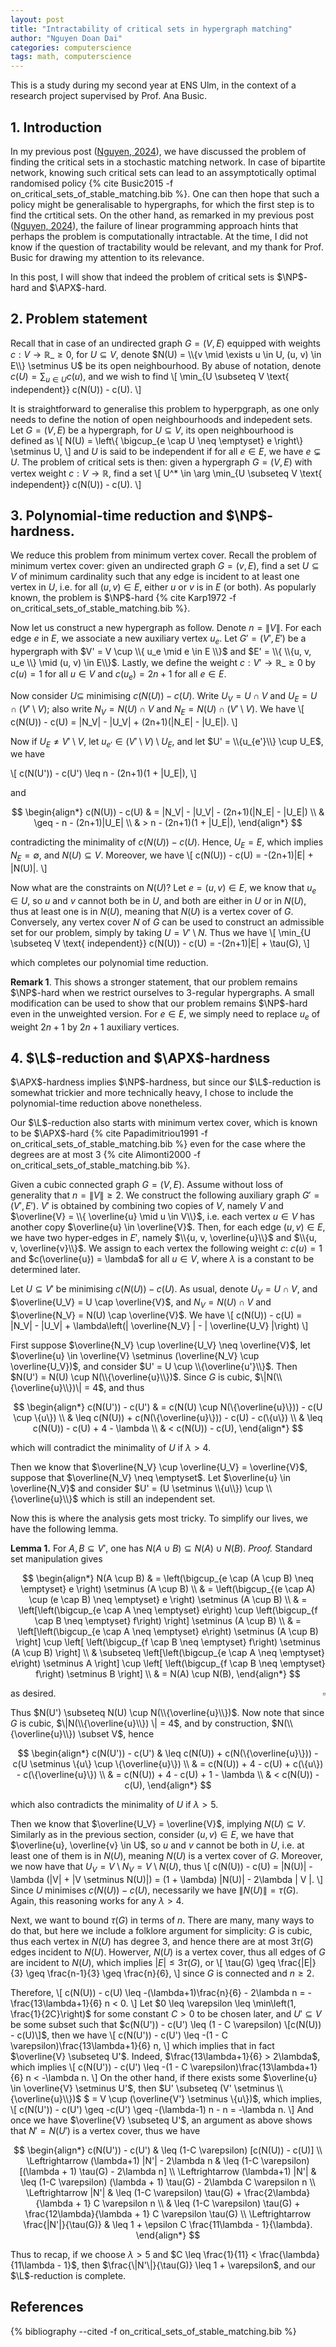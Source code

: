 ```yaml
---
layout: post
title: "Intractability of critical sets in hypergraph matching"
author: "Nguyen Doan Dai"
categories: computerscience
tags: math, computerscience
---
```


$$
\newcommand{\NP}{\textsf{NP}}
\newcommand{\def}{\text{def}}
\newcommand{\d}{\text{d}}
\newcommand{\APX}{\textsf{APX}}
\newcommand{\L}{\textsf{L}}
\newcommand{\sP}{\textsf{#P}}
$$

This is a study during my second year at ENS Ulm, in the context of a research project supervised by Prof. Ana Busic.

## 1. Introduction

In my previous post ([Nguyen, 2024](on_critical_sets_in_stable_matching)), we have discussed the problem of finding the critical sets in a stochastic matching network. In case of bipartite network, knowing such critical sets can lead to an assymptotically optimal randomised policy {% cite Busic2015 -f on_critical_sets_of_stable_matching.bib %}. One can then hope that such a policy might be generalisable to hypergraphs, for which the first step is to find the crtitical sets. On the other hand, as remarked in my previous post ([Nguyen, 2024](on_critical_sets_in_stable_matching)), the failure of linear programming approach hints that perhaps the problem is computationally intractable. At the time, I did not know if the question of tractability would be relevant, and my thank for Prof. Busic for drawing my attention to its relevance.

In this post, I will show that indeed the problem of critical sets is $\NP$-hard and $\APX$-hard.

## 2. Problem statement

Recall that in case of an undirected graph $G = (V, E)$ equipped with weights $c : V \rightarrow \mathbb{R}\_{\geq 0}$, for $U \subseteq V$, denote $N(U) = \\{v \mid \exists u \in U, (u, v) \in E\\} \setminus U$ be its open neighbourhood. By abuse of notation, denote $c(U) = \sum_{u \in U} c(u)$, and we wish to find
\\[
    \min_{U \subseteq V \text{ independent}} c(N(U)) - c(U).
\\]

It is straightforward to generalise this problem to hyperpgraph, as one only needs to define the notion of open neighbourhoods and indepedent sets. Let $G = (V, E)$ be a hypergraph, for $U \subseteq V$, its open neighbourhood is defined as 
\\[
    N(U) = \left\\{ \bigcup_{e \cap U \neq \emptyset} e \right\\} \setminus U,
\\]
and $U$ is said to be independent if for all $e \in E$, we have $e \subsetneq U$. The problem of critical sets is then: given a hypergraph $G = (V, E)$ with vertex weight $c : V \rightarrow \mathbb{R}$, find a set
\\[
    U^* \in \arg \min_{U \subseteq V \text{ independent}} c(N(U)) - c(U).
\\]

## 3. Polynomial-time reduction and $\NP$-hardness.

We reduce this problem from minimum vertex cover. Recall the problem of minimum vertex cover: given an undirected graph $G = (v, E)$, find a set $U \subseteq V$ of minimum cardinality such that any edge is incident to at least one vertex in $U$, i.e. for all $(u, v) \in E$, either $u$ or $v$ is in $E$ (or both). As popularly known, the problem is $\NP$-hard {% cite Karp1972 -f on_critical_sets_of_stable_matching.bib %}.

Now let us construct a new hypergraph as follow. Denote $n = \|V\|$. For each edge $e$ in $E$, we associate a new auxiliary vertex $u_e$. Let $G' = (V', E')$ be a hypergraph with $V' = V \cup \\{ u_e \mid e \in E \\}$ and $E' = \\{ \\{u, v, u_e \\} \mid (u, v) \in E\\}$. Lastly, we define the weight $c : V' \rightarrow \mathbb{R}\_{\geq 0}$ by $c(u) = 1$ for all $u \in V$ and $c(u_e) = 2n+1$ for all $e \in E$.

Now consider $U \subseteq$ minimising $c(N(U)) - c(U)$. Write $U_V = U \cap V$ and $U_E = U \cap (V' \setminus V)$; also write $N_V = N(U) \cap V$ and $N_E = N(U) \cap (V' \setminus V)$. We have
\\[
    c(N(U)) - c(U) = \|N_V\| - \|U_V\| + (2n+1)(\|N_E\| - \|U_E\|).
\\]

Now if $U_E \neq V' \setminus V$, let $u_{e'} \in (V' \setminus V) \setminus U_E$, and let $U' = \\{u_{e'}\\} \cup U_E$, we have

\\[
    c(N(U')) - c(U') \leq n - (2n+1)(1 + \|U_E\|), 
\\]

and

$$
\begin{align*}
    c(N(U)) - c(U) 
    & = |N_V| - |U_V| - (2n+1)(|N_E| - |U_E|) \\
    & \geq - n - (2n+1)|U_E| \\
    & > n - (2n+1)(1 + |U_E|),
\end{align*}
$$

contradicting the minimality of $c(N(U)) - c(U)$. Hence, $U_E = E$, which implies $N_E = \emptyset$, and $N(U) \subseteq V$. Moreover, we have
\\[
    c(N(U)) - c(U) = -(2n+1)\|E\| + \|N(U)\|.
\\]

Now what are the constraints on $N(U)$? Let $e = (u, v) \in E$, we know that $u_e \in U$, so $u$ and $v$ cannot both be in $U$, and both are either in $U$ or in $N(U)$, thus at least one is in $N(U)$, meaning that $N(U)$ is a vertex cover of $G$. Conversely, any vertex cover $N$ of $G$ can be used to construct an admissible set for our problem, simply by taking $U = V' \setminus N$. Thus we have
\\[
    \min_{U \subseteq V \text{ independent}} c(N(U)) - c(U) = -(2n+1)\|E\| + \tau(G), 
\\]

which completes our polynomial time reduction.

**Remark 1**. This shows a stronger statement, that our problem remains $\NP$-hard when we restrict ourselves to 3-regular hypergraphs. A small modification can be used to show that our problem remains $\NP$-hard even in the unweighted version. For $e \in E$, we simply need to replace $u_e$ of weight $2n+1$ by $2n+1$ auxiliary vertices.

## 4. $\L$-reduction and $\APX$-hardness

$\APX$-hardness implies $\NP$-hardness, but since our $\L$-reduction is somewhat trickier and more technically heavy, I chose to include the polynomial-time reduction above nonetheless.

Our $\L$-reduction also starts with minimum vertex cover, which is known to be $\APX$-hard {% cite Papadimitriou1991 -f on_critical_sets_of_stable_matching.bib %} even for the case where the degrees are at most 3 {% cite Alimonti2000 -f on_critical_sets_of_stable_matching.bib %}.

Given a cubic connected graph $G = (V, E)$. Assume without loss of generality that $n = \|V\| \geq 2$. We construct the following auxiliary graph $G' = (V', E')$. $V'$ is obtained by combining two copies of $V$, namely $V$ and $\overline{V} = \\{ \overline{u} \mid u \in V\\}$, i.e. each vertex $u \in V$ has another copy $\overline{u} \in \overline{V}$. Then, for each edge $(u, v) \in E$, we have two hyper-edges in $E'$, namely $\\{u, v, \overline{u}\\}$ and $\\{u, v, \overline{v}\\}$. We assign to each vertex the following weight $c$: $c(u) = 1$ and $c(\overline{u}) = \lambda$ for all $u \in V$, where $\lambda$ is a constant to be determined later.

Let $U \subseteq V'$ be minimising $c(N(U)) - c(U)$. As usual, denote $U_V = U \cap V$, and $\overline{U_V} = U \cap \overline{V}$, and $N_V = N(U) \cap V$ and $\overline{N_V} = N(U) \cap \overline{V}$. We have
\\[
    c(N(U)) - c(U) = \|N_V\| - \|U_V\| + \lambda\left(\| \overline{N_V} \| - \| \overline{U_V} \|\right)
\\]

First suppose $\overline{N_V} \cup \overline{U_V} \neq \overline{V}$, let $\overline{u} \in \overline{V} \setminus (\overline{N_V} \cup \overline{U_V})$, and consider $U' = U \cup \\{\overline{u'}\\}$. Then $N(U') = N(U) \cup N(\\{\overline{u}\\})$. Since $G$ is cubic, $\|N(\\{\overline{u}\\})\| = 4$, and thus

$$
\begin{align*}
    c(N(U')) - c(U') 
    & = c(N(U) \cup N(\{\overline{u}\})) - c(U \cup \{u\}) \\
    & \leq c(N(U)) + c(N(\{\overline{u}\})) - c(U) - c(\{u\}) \\
    & \leq c(N(U)) - c(U) + 4 - \lambda \\
    & < c(N(U)) - c(U),
\end{align*}
$$

which will contradict the minimality of $U$ if $\lambda > 4$.

Then we know that $\overline{N_V} \cup \overline{U_V} = \overline{V}$, suppose that $\overline{N_V} \neq \emptyset$. Let $\overline{u} \in \overline{N_V}$ and consider $U' = (U \setminus \\{u\\}) \cup \\{\overline{u}\\}$ which is still an independent set.

Now this is where the analysis gets most tricky. To simplify our lives, we have the following lemma.

**Lemma 1.** For $A, B \subseteq V'$, one has $N(A \cup B) \subseteq N(A) \cup N(B)$.
_Proof._ Standard set manipulation gives

$$
\begin{align*}
    N(A \cup B)
    & = \left(\bigcup_{e \cap (A \cup B) \neq \emptyset} e \right) \setminus (A \cup B) \\
    & = \left(\bigcup_{(e \cap A) \cup (e \cap B) \neq \emptyset} e \right) \setminus (A \cup B) \\
    & = \left[\left(\bigcup_{e \cap A \neq \emptyset} e\right) \cup \left(\bigcup_{f \cap B \neq \emptyset} f\right) \right] \setminus (A \cup B) \\
    & = \left[\left(\bigcup_{e \cap A \neq \emptyset} e\right) \setminus (A \cup B) \right] \cup \left[ \left(\bigcup_{f \cap B \neq \emptyset} f\right) \setminus (A \cup B) \right] \\
    & \subseteq \left[\left(\bigcup_{e \cap A \neq \emptyset} e\right) \setminus A \right] \cup \left[ \left(\bigcup_{f \cap B \neq \emptyset} f\right) \setminus B \right] \\
    & = N(A) \cup N(B),
\end{align*}
$$

as desired. <span style="float:right;">$\square$</span>

Thus $N(U') \subseteq N(U) \cup N(\\{\overline{u}\\})$. Now note that since $G$ is cubic, $\|N(\\{\overline{u}\\}) \| = 4$, and by construction, $N(\\{\overline{u}\\}) \subset V$, hence

$$
\begin{align*}
    c(N(U')) - c(U')
    & \leq c(N(U)) + c(N(\{\overline{u}\})) - c(U \setminus \{u\} \cup \{\overline{u}\}) \\
    & = c(N(U)) + 4 - c(U) + c(\{u\}) - c(\{\overline{u}\}) \\
    & = c(N(U)) + 4 - c(U) + 1 - \lambda \\ 
    & < c(N(U)) - c(U), 
\end{align*}
$$

which also contradicts the minimality of $U$ if $\lambda > 5$.

Then we know that $\overline{U_V} = \overline{V}$, implying $N(U) \subseteq V$. Similarly as in the previous section, consider $(u, v) \in E$, we have that $\overline{u}, \overline{v} \in U$, so $u$ and $v$ cannot be both in $U$, i.e. at least one of them is in $N(U)$, meaning $N(U)$ is a vertex cover of $G$. Moreover, we now have that $U_V = V \setminus N_V = V \setminus N(U)$, thus
\\[
    c(N(U)) - c(U) = \|N(U)\| - \lambda (|V| + \|V \setminus N(U)\|) = (1 + \lambda) \|N(U)\| - 2\lambda \| V \|.
\\]
Since $U$ minimises $c(N(U)) - c(U)$, necessarily we have $\|N(U)\| = \tau(G)$. Again, this reasoning works for any $\lambda > 4$.

Next, we want to bound $\tau(G)$ in terms of $n$. There are many, many ways to do that, but here we include a folklore argument for simplicity: $G$ is cubic, thus each vertex in $N(U)$ has degree $3$, and hence there are at most $3 \tau(G)$ edges incident to $N(U)$. Howerver, $N(U)$ is a vertex cover, thus all edges of $G$ are incident to $N(U)$, which implies $|E| \leq 3 \tau(G)$, or
\\[
    \tau(G) \geq \frac{|E|}{3} \geq \frac{n-1}{3} \geq \frac{n}{6}, 
\\]
since $G$ is connected and $n \geq 2$.

Therefore, 
\\[
    c(N(U)) - c(U) \leq -(\lambda+1)\frac{n}{6} - 2\lambda n = -\frac{13\lambda+1}{6} n < 0.
\\]
Let $0 \leq \varepsilon \leq \min\left(1, \frac{1}{2C}\right)$ for some constant $C > 0$ to be chosen later, and $U' \subseteq V$ be some subset such that $c(N(U')) - c(U') \leq (1 - C \varepsilon) \[c(N(U)) - c(U)\]$, then we have
\\[
    c(N(U')) - c(U') \leq -(1 - C \varepsilon)\frac{13\lambda+1}{6} n, 
\\] 
which implies that in fact $\overline{V} \subseteq U'$. Indeed, $\frac{13\lambda+1}{6} > 2\lambda$, which implies 
\\[
    c(N(U')) - c(U') \leq -(1 - C \varepsilon)\frac{13\lambda+1}{6} n < -\lambda n. 
\\]
On the other hand, if there exists some $\overline{u} \in \overline{V} \setminus U'$, then $U' \subseteq (V' \setminus \\{\overline{u}\\})$ $ = V \cup (\overline{V'} \setminus \\{u\\})$, which implies, 
\\[
    c(N(U')) - c(U') \geq -c(U') \geq -(\lambda-1) n - n = -\lambda n.
\\]
And once we have $\overline{V} \subseteq U'$, an argument as above shows that $N' = N(U')$ is a vertex cover, thus we have

$$
\begin{align*}
    c(N(U')) - c(U') 
    & \leq (1-C \varepsilon) [c(N(U)) - c(U)] \\
    \Leftrightarrow (\lambda+1) |N'| - 2\lambda n 
    & \leq (1-C \varepsilon) [(\lambda + 1) \tau(G) - 2\lambda n] \\
    \Leftrightarrow (\lambda+1) |N'| 
    & \leq (1-C \varepsilon) (\lambda + 1) \tau(G) - 2\lambda C \varepsilon n \\
    \Leftrightarrow |N'| 
    & \leq (1-C \varepsilon) \tau(G) + \frac{2\lambda}{\lambda + 1} C \varepsilon n \\
    & \leq (1-C \varepsilon) \tau(G) + \frac{12\lambda}{\lambda + 1} C \varepsilon \tau(G) \\
    \Leftrightarrow \frac{|N'|}{\tau(G)} & \leq 1 + \epsilon C \frac{11\lambda - 1}{\lambda}.
\end{align*}
$$

Thus to recap, if we choose $\lambda > 5$ and $C \leq \frac{1}{11} < \frac{\lambda}{11\lambda - 1}$, then $\frac{\|N'\|}{\tau(G)} \leq 1 + \varepsilon$, and our $\L$-reduction is complete.



## References

{% bibliography --cited -f on_critical_sets_of_stable_matching.bib %}